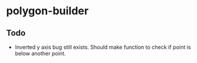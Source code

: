 # polygon-builder

## Todo
- Inverted y axis bug still exists. Should make function to check if point is below another point.
